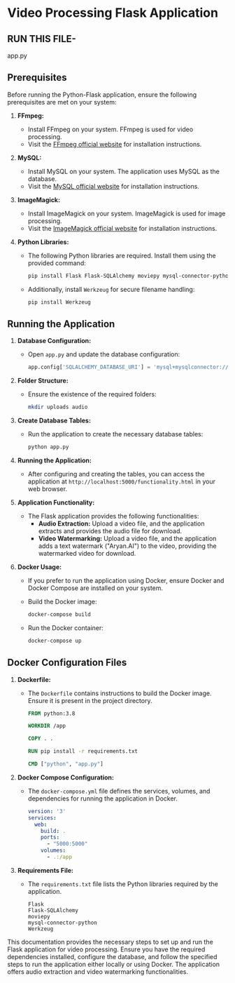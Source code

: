 # Video Processing Flask Application
## RUN THIS FILE-
app.py
## Prerequisites

Before running the Python-Flask application, ensure the following prerequisites are met on your system:

1. **FFmpeg:**
   - Install FFmpeg on your system. FFmpeg is used for video processing.
   - Visit the [FFmpeg official website](https://ffmpeg.org/download.html) for installation instructions.

2. **MySQL:**
   - Install MySQL on your system. The application uses MySQL as the database.
   - Visit the [MySQL official website](https://dev.mysql.com/downloads/mysql/) for installation instructions.

3. **ImageMagick:**
   - Install ImageMagick on your system. ImageMagick is used for image processing.
   - Visit the [ImageMagick official website](https://imagemagick.org/script/download.php) for installation instructions.

4. **Python Libraries:**
   - The following Python libraries are required. Install them using the provided command:

     ```bash
     pip install Flask Flask-SQLAlchemy moviepy mysql-connector-python
     ```

   - Additionally, install `Werkzeug` for secure filename handling:

     ```bash
     pip install Werkzeug
     ```

## Running the Application

1. **Database Configuration:**
   - Open `app.py` and update the database configuration:
     ```python
     app.config['SQLALCHEMY_DATABASE_URI'] = 'mysql+mysqlconnector://root:1234@localhost/vidyo'
     ```

2. **Folder Structure:**
   - Ensure the existence of the required folders:
     ```bash
     mkdir uploads audio
     ```

3. **Create Database Tables:**
   - Run the application to create the necessary database tables:
     ```bash
     python app.py
     ```

4. **Running the Application:**
   - After configuring and creating the tables, you can access the application at `http://localhost:5000/functionality.html` in your web browser.

5. **Application Functionality:**
   - The Flask application provides the following functionalities:
     - **Audio Extraction:** Upload a video file, and the application extracts and provides the audio file for download.
     - **Video Watermarking:** Upload a video file, and the application adds a text watermark ("Aryan.AI") to the video, providing the watermarked video for download.

6. **Docker Usage:**
   - If you prefer to run the application using Docker, ensure Docker and Docker Compose are installed on your system.

   - Build the Docker image:
     ```bash
     docker-compose build
     ```

   - Run the Docker container:
     ```bash
     docker-compose up
     ```

## Docker Configuration Files

1. **Dockerfile:**
   - The `Dockerfile` contains instructions to build the Docker image. Ensure it is present in the project directory.

     ```dockerfile
     FROM python:3.8

     WORKDIR /app

     COPY . .

     RUN pip install -r requirements.txt

     CMD ["python", "app.py"]
     ```

2. **Docker Compose Configuration:**
   - The `docker-compose.yml` file defines the services, volumes, and dependencies for running the application in Docker.

     ```yaml
     version: '3'
     services:
       web:
         build: .
         ports:
           - "5000:5000"
         volumes:
           - .:/app
     ```

3. **Requirements File:**
   - The `requirements.txt` file lists the Python libraries required by the application.

     ```
     Flask
     Flask-SQLAlchemy
     moviepy
     mysql-connector-python
     Werkzeug
     ```

This documentation provides the necessary steps to set up and run the Flask application for video processing. Ensure you have the required dependencies installed, configure the database, and follow the specified steps to run the application either locally or using Docker. The application offers audio extraction and video watermarking functionalities.

